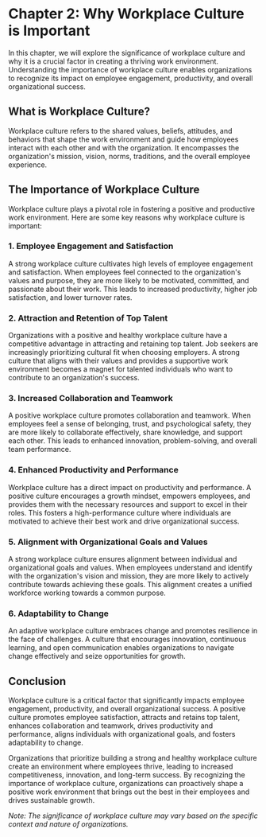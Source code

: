Chapter 2: Why Workplace Culture is Important
=============================================

In this chapter, we will explore the significance of workplace culture and why it is a crucial factor in creating a thriving work environment. Understanding the importance of workplace culture enables organizations to recognize its impact on employee engagement, productivity, and overall organizational success.

**What is Workplace Culture?**
------------------------------

Workplace culture refers to the shared values, beliefs, attitudes, and behaviors that shape the work environment and guide how employees interact with each other and with the organization. It encompasses the organization's mission, vision, norms, traditions, and the overall employee experience.

**The Importance of Workplace Culture**
---------------------------------------

Workplace culture plays a pivotal role in fostering a positive and productive work environment. Here are some key reasons why workplace culture is important:

### **1. Employee Engagement and Satisfaction**

A strong workplace culture cultivates high levels of employee engagement and satisfaction. When employees feel connected to the organization's values and purpose, they are more likely to be motivated, committed, and passionate about their work. This leads to increased productivity, higher job satisfaction, and lower turnover rates.

### **2. Attraction and Retention of Top Talent**

Organizations with a positive and healthy workplace culture have a competitive advantage in attracting and retaining top talent. Job seekers are increasingly prioritizing cultural fit when choosing employers. A strong culture that aligns with their values and provides a supportive work environment becomes a magnet for talented individuals who want to contribute to an organization's success.

### **3. Increased Collaboration and Teamwork**

A positive workplace culture promotes collaboration and teamwork. When employees feel a sense of belonging, trust, and psychological safety, they are more likely to collaborate effectively, share knowledge, and support each other. This leads to enhanced innovation, problem-solving, and overall team performance.

### **4. Enhanced Productivity and Performance**

Workplace culture has a direct impact on productivity and performance. A positive culture encourages a growth mindset, empowers employees, and provides them with the necessary resources and support to excel in their roles. This fosters a high-performance culture where individuals are motivated to achieve their best work and drive organizational success.

### **5. Alignment with Organizational Goals and Values**

A strong workplace culture ensures alignment between individual and organizational goals and values. When employees understand and identify with the organization's vision and mission, they are more likely to actively contribute towards achieving these goals. This alignment creates a unified workforce working towards a common purpose.

### **6. Adaptability to Change**

An adaptive workplace culture embraces change and promotes resilience in the face of challenges. A culture that encourages innovation, continuous learning, and open communication enables organizations to navigate change effectively and seize opportunities for growth.

**Conclusion**
--------------

Workplace culture is a critical factor that significantly impacts employee engagement, productivity, and overall organizational success. A positive culture promotes employee satisfaction, attracts and retains top talent, enhances collaboration and teamwork, drives productivity and performance, aligns individuals with organizational goals, and fosters adaptability to change.

Organizations that prioritize building a strong and healthy workplace culture create an environment where employees thrive, leading to increased competitiveness, innovation, and long-term success. By recognizing the importance of workplace culture, organizations can proactively shape a positive work environment that brings out the best in their employees and drives sustainable growth.

*Note: The significance of workplace culture may vary based on the specific context and nature of organizations.*
